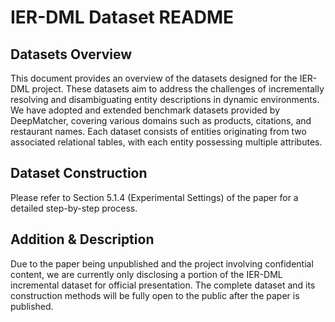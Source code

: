 # IER-DML Dataset README  
## Datasets Overview  
This document provides an overview of the datasets designed for the IER-DML project. These datasets aim to address the challenges of incrementally resolving and disambiguating entity descriptions in dynamic environments. We have adopted and extended benchmark datasets provided by DeepMatcher, covering various domains such as products, citations, and restaurant names. Each dataset consists of entities originating from two associated relational tables, with each entity possessing multiple attributes. 
## Dataset Construction  
Please refer to Section 5.1.4 (Experimental Settings) of the paper for a detailed step-by-step process.  
## Addition & Description  
Due to the paper being unpublished and the project involving confidential content, we are currently only disclosing a portion of the IER-DML incremental dataset for official presentation. The complete dataset and its construction methods will be fully open to the public after the paper is published.


